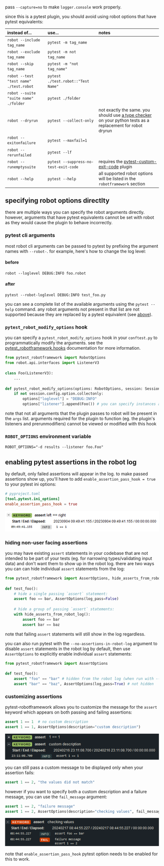 pass `--capture=no` to make `logger.console` work properly.

since this is a pytest plugin, you should avoid using robot options that have pytest equivalents:

| instead of...                           | use...                                | notes                                                                                                                                                    |
| :-------------------------------------- | :------------------------------------ | :------------------------------------------------------------------------------------------------------------------------------------------------------- |
| `robot --include tag_name`              | `pytest -m tag_name`                  |                                                                                                                                                          |
| `robot --exclude tag_name`              | `pytest -m not tag_name`              |                                                                                                                                                          |
| `robot --skip tag_name`                 | `pytest -m "not tag_name"`            |                                                                                                                                                          |
| `robot --test "test name" ./test.robot` | `pytest ./test.robot::"Test Name"`    |                                                                                                                                                          |
| `robot --suite "suite name" ./folder`   | `pytest ./folder`                     |                                                                                                                                                          |
| `robot --dryrun`                        | `pytest --collect-only`               | not exactly the same. you should use [a type checker](https://github.com/detachhead/basedpyright) on your python tests as a replacement for robot dryrun |
| `robot --exitonfailure`                 | `pytest --maxfail=1`                  |                                                                                                                                                          |
| `robot --rerunfailed`                   | `pytest --lf`                         |                                                                                                                                                          |
| `robot --runemptysuite`                 | `pytest --suppress-no-test-exit-code` | requires the [pytest-custom-exit-code](https://pypi.org/project/pytest-custom-exit-code/) plugin                                                         |
| `robot --help`                          | `pytest --help`                       | all supported robot options will be listed in the `robotframework` section                                                                               |

## specifying robot options directlty

there are multiple ways you can specify the robot arguments directly. however, arguments that have pytest equivalents cannot be set with robot as they would cause the plugin to behave incorrectly.

### pytest cli arguments

most robot cli arguments can be passed to pytest by prefixing the argument names with `--robot-`. for example, here's how to change the log level:

#### before

```
robot --loglevel DEBUG:INFO foo.robot
```

#### after

```
pytest --robot-loglevel DEBUG:INFO test_foo.py
```

you can see a complete list of the available arguments using the `pytest --help` command. any robot arguments not present in that list are not supported because they are replaced by a pytest equivalent (see [above](./configuration.md)).

### `pytest_robot_modify_options` hook

you can specify a `pytest_robot_modify_options` hook in your `conftest.py` to programmatically modify the arguments. see the [pytest_robotframework.hooks](http://detachhead.github.io/pytest-robotframework/pytest_robotframework/hooks.html#pytest_robot_modify_options) documentation for more information.

```py
from pytest_robotframework import RobotOptions
from robot.api.interfaces import ListenerV3

class Foo(ListenerV3):
    ...

def pytest_robot_modify_options(options: RobotOptions, session: Session) -> None:
    if not session.config.option.collectonly:
        options["loglevel"] = "DEBUG:INFO"
        options["listener"].append(Foo()) # you can specify instances as listeners, prerebotmodifiers, etc.
```

note that not all arguments that the plugin passes to robot will be present in the `args` list. arguments required for the plugin to function (eg. the plugin's listeners and prerunmodifiers) cannot be viewed or modified with this hook

### `ROBOT_OPTIONS` environment variable

```
ROBOT_OPTIONS="-d results --listener foo.Foo"
```

## enabling pytest assertions in the robot log

by default, only failed assertions will appear in the log. to make passed assertions show up, you'll have to add `enable_assertion_pass_hook = true` to your pytest ini options:

```toml
# pyproject.toml
[tool.pytest.ini_options]
enable_assertion_pass_hook = true
```

![](./images/assertions-in-robot-log.png)

### hiding non-user facing assertions

you may have existing `assert` statements in your codebase that are not intended to be part of your tests (eg. for narrowing types/validating input data) and don't want them to show up in the robot log. there are two ways you can can hide individual `assert` statements from the log:

```py
from pytest_robotframework import AssertOptions, hide_asserts_from_robot_log

def test_foo():
    # hide a single passing `assert` statement:
    assert foo == bar, AssertOptions(log_pass=False)

    # hide a group of passing `assert` statements:
    with hide_asserts_from_robot_log():
        assert foo == bar
        assert bar == baz
```

note that failing `assert` statements will still show in the log regardless.

you can also run pytest with the `--no-assertions-in-robot-log` argument to disable `assert` statements in the robot log by default, then use `AssertOptions` to explicitly enable individual `assert` statements:

```py
from pytest_robotframework import AssertOptions

def test_foo():
    assert "foo" == "bar" # hidden from the robot log (when run with --no-assertions-in-robot-log)
    assert "bar" == "baz", AssertOptions(log_pass=True) # not hidden
```

### customizing assertions

pytest-robotframework allows you to customize the message for the `assert` keyword which appears on both passing and failing assertions:

```py
assert 1 == 1  # no custom description
assert 1 == 1, AssertOptions(description="custom description")
```

![](./images/customizing-assertions-1.png)

you can still pass a custom message to be displayed only when your assertion fails:

```py
assert 1 == 2, "the values did not match"
```

however if you want to specify both a custom description and a failure message, you can use the `fail_message` argument:

```py
assert 1 == 2, "failure message"
assert 1 == 2, AssertOptions(description="checking values", fail_message="failure message")
```

![](./images/customizing-assertions-2.png)

note that `enable_assertion_pass_hook` pytest option needs to be enabled for this to work.
